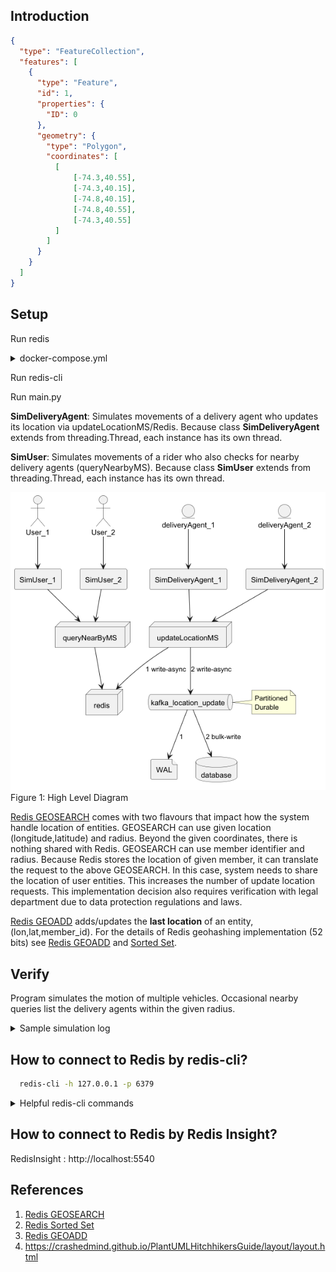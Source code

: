 Introduction
------------

```geojson
{
  "type": "FeatureCollection",
  "features": [
    {
      "type": "Feature",
      "id": 1,
      "properties": {
        "ID": 0
      },
      "geometry": {
        "type": "Polygon",
        "coordinates": [
          [
              [-74.3,40.55],
              [-74.3,40.15],
              [-74.8,40.15],
              [-74.8,40.55],
              [-74.3,40.55]
          ]
        ]
      }
    }
  ]
}
```

Setup
-----
Run redis

<details>
<summary>docker-compose.yml</summary>
```bash
<br>version: '3.8'
<br>services:
<br>  redis:
<br>    image: redis
<br>    ports:
<br>      - "6379:6379"
<br>    command: redis-server --protected-mode no
```
</details>


Run redis-cli

Run main.py

**SimDeliveryAgent**: Simulates movements of a delivery agent who updates its location via updateLocationMS/Redis. 
Because class **SimDeliveryAgent** extends from threading.Thread, each instance has its own thread. 

**SimUser**: Simulates movements of a rider who also checks for nearby delivery agents (queryNearbyMS). 
Because class **SimUser** extends from threading.Thread, each instance has its own thread. 

![](./docs/HLD-1.png)
Figure 1: High Level Diagram

[Redis GEOSEARCH](https://redis.io/docs/latest/commands/geosearch/) comes with two flavours that impact how the system handle location of entities.
GEOSEARCH can use given location (longitude,latitude) and radius. Beyond the given coordinates, there is nothing shared with Redis. 
GEOSEARCH can use member identifier and radius. Because Redis stores the location of given member, it can translate the request to the above GEOSEARCH. 
In this case, system needs to share the location of user entities. This increases the number of update location requests. 
This implementation decision also requires verification with legal department due to data protection regulations and laws.

[Redis GEOADD](https://redis.io/docs/latest/commands/geoadd/) adds/updates the **last location** of an entity, (lon,lat,member_id). 
For the details of Redis geohashing implementation (52 bits) see [Redis GEOADD](https://redis.io/docs/latest/commands/geoadd/) 
and [Sorted Set](https://redis.io/docs/latest/develop/data-types/sorted-sets/).

Verify
------
Program simulates the motion of multiple vehicles.
Occasional nearby queries list the delivery agents within the given radius.

<details>
<summary>Sample simulation log</summary>
[23:50:52] Step 3 of deliveryAgent-0 → Pos=(37.78775,-122.40731) 
<br>[23:50:52] Step 3 of deliveryAgent-1 → Pos=(37.78848,-122.40757) 
<br>[23:50:52] Step 3 of deliveryAgent-2 → Pos=(37.78757,-122.40685) 
<br>[23:51:02] Step 2 of user-0 → Pos=(37.78790,-122.40742,447.46) Nearby=[b'deliveryAgent-0', b'deliveryAgent-2', b'deliveryAgent-1']
<br>[23:51:02] Step 2 of user-1 → Pos=(37.78792,-122.40750,64.63) Nearby=[b'deliveryAgent-0', b'deliveryAgent-1']
<br>[23:51:02] Step 4 of deliveryAgent-1 → Pos=(37.78858,-122.40737) 
<br>[23:51:02] Step 4 of deliveryAgent-2 → Pos=(37.78750,-122.40680) 
<br>[23:51:02] Step 4 of deliveryAgent-0 → Pos=(37.78762,-122.40756) 
<br>[23:51:12] Step 5 of deliveryAgent-2 → Pos=(37.78769,-122.40678) 
<br>[23:51:12] Step 5 of deliveryAgent-1 → Pos=(37.78851,-122.40748) 
<br>[23:51:12] Step 5 of deliveryAgent-0 → Pos=(37.78773,-122.40749)
</details>


How to connect to Redis by redis-cli?
--
```bash
  redis-cli -h 127.0.0.1 -p 6379
```

<details>
<summary>Helpful redis-cli commands</summary>
<verbatim>
> KEYS d* <br>
> ZRANGE drivers 0 -1 <br>
> GEOPOS drivers deliveryAgent-0 <br>
> GEOPOS drivers deliveryAgent-1 <br>
> GEOPOS drivers deliveryAgent-2 <br>
> GEOHASH drivers deliveryAgent-0 <br>
> GEOHASH drivers deliveryAgent-1 <br>
> GEOHASH drivers deliveryAgent-2 <br>
> GEOSEARCH drivers FROM LONLAT -122.4 37.8 BYRADIUS 5000 M
<br>> GEOSEARCH drivers FROM LONLAT -122.4 37.8 BYRADIUS 5000 M WITHDIST WITHHASH WITHCOORD
<br>> GEOSEARCH drivers FROMMEMBER User-1 BYRADIUS 5000 M WITHDIST WITHHASH WITHCOORD
</verbatim>
</details>

How to connect to Redis by Redis Insight?
- 
RedisInsight : http://localhost:5540

References
----------
1. [Redis GEOSEARCH](https://redis.io/docs/latest/commands/geosearch/)
1. [Redis Sorted Set](https://redis.io/docs/latest/develop/data-types/sorted-sets/)
1. [Redis GEOADD](https://redis.io/docs/latest/commands/geoadd/)
1. https://crashedmind.github.io/PlantUMLHitchhikersGuide/layout/layout.html

